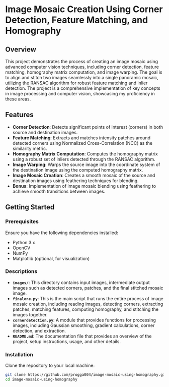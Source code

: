 # Image Mosaic Creation Using Corner Detection, Feature Matching, and Homography

## Overview

This project demonstrates the process of creating an image mosaic using advanced computer vision techniques, including corner detection, feature matching, homography matrix computation, and image warping. The goal is to align and stitch two images seamlessly into a single panoramic mosaic, utilizing the RANSAC algorithm for robust feature matching and inlier detection. The project is a comprehensive implementation of key concepts in image processing and computer vision, showcasing my proficiency in these areas.

## Features

- **Corner Detection**: Detects significant points of interest (corners) in both source and destination images.
- **Feature Matching**: Extracts and matches intensity patches around detected corners using Normalized Cross-Correlation (NCC) as the similarity metric.
- **Homography Matrix Computation**: Computes the homography matrix using a robust set of inliers detected through the RANSAC algorithm.
- **Image Warping**: Warps the source image into the coordinate system of the destination image using the computed homography matrix.
- **Image Mosaic Creation**: Creates a smooth mosaic of the source and destination images using feathering techniques for blending.
- **Bonus**: Implementation of image mosaic blending using feathering to achieve smooth transitions between images.

## Getting Started

### Prerequisites

Ensure you have the following dependencies installed:

- Python 3.x
- OpenCV
- NumPy
- Matplotlib (optional, for visualization)
### Descriptions

- **`images/`**: This directory contains input images, intermediate output images such as detected corners, patches, and the final stitched mosaic image.
- **`finalone.py`**: This is the main script that runs the entire process of image mosaic creation, including reading images, detecting corners, extracting patches, matching features, computing homography, and stitching the images together.
- **`cornerdetection.py`**: A module that provides functions for processing images, including Gaussian smoothing, gradient calculations, corner detection, and extraction.
- **`README.md`**: The documentation file that provides an overview of the project, setup instructions, usage, and other details.

### Installation

Clone the repository to your local machine:

```bash
git clone https://github.com/progga004/image-mosaic-using-homography.git
cd image-mosaic-using-homography



